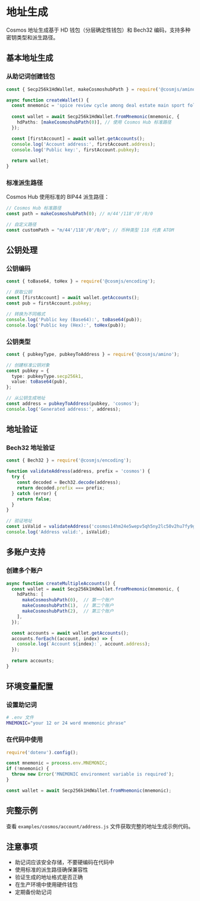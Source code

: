 # 地址生成

Cosmos 地址生成基于 HD 钱包（分层确定性钱包）和 Bech32 编码，支持多种密钥类型和派生路径。

## 基本地址生成

### 从助记词创建钱包

```typescript
const { Secp256k1HdWallet, makeCosmoshubPath } = require('@cosmjs/amino');

async function createWallet() {
  const mnemonic = 'spice review cycle among deal estate main sport fold source face avocado';
  
  const wallet = await Secp256k1HdWallet.fromMnemonic(mnemonic, {
    hdPaths: [makeCosmoshubPath(0)], // 使用 Cosmos Hub 标准路径
  });

  const [firstAccount] = await wallet.getAccounts();
  console.log('Account address:', firstAccount.address);
  console.log('Public key:', firstAccount.pubkey);
  
  return wallet;
}
```

### 标准派生路径

Cosmos Hub 使用标准的 BIP44 派生路径：

```typescript
// Cosmos Hub 标准路径
const path = makeCosmoshubPath(0); // m/44'/118'/0'/0/0

// 自定义路径
const customPath = "m/44'/118'/0'/0/0"; // 币种类型 118 代表 ATOM
```

## 公钥处理

### 公钥编码

```typescript
const { toBase64, toHex } = require('@cosmjs/encoding');

// 获取公钥
const [firstAccount] = await wallet.getAccounts();
const pub = firstAccount.pubkey;

// 转换为不同格式
console.log('Public key (Base64):', toBase64(pub));
console.log('Public key (Hex):', toHex(pub));
```

### 公钥类型

```typescript
const { pubkeyType, pubkeyToAddress } = require('@cosmjs/amino');

// 创建标准公钥对象
const pubkey = {
  type: pubkeyType.secp256k1,
  value: toBase64(pub),
};

// 从公钥生成地址
const address = pubkeyToAddress(pubkey, 'cosmos');
console.log('Generated address:', address);
```

## 地址验证

### Bech32 地址验证

```typescript
const { Bech32 } = require('@cosmjs/encoding');

function validateAddress(address, prefix = 'cosmos') {
  try {
    const decoded = Bech32.decode(address);
    return decoded.prefix === prefix;
  } catch (error) {
    return false;
  }
}

// 验证地址
const isValid = validateAddress('cosmos14hm24e5wepv5qh5ny2lc50v2hu7fy9gklcd07w');
console.log('Address valid:', isValid);
```

## 多账户支持

### 创建多个账户

```typescript
async function createMultipleAccounts() {
  const wallet = await Secp256k1HdWallet.fromMnemonic(mnemonic, {
    hdPaths: [
      makeCosmoshubPath(0),  // 第一个账户
      makeCosmoshubPath(1),  // 第二个账户
      makeCosmoshubPath(2),  // 第三个账户
    ],
  });

  const accounts = await wallet.getAccounts();
  accounts.forEach((account, index) => {
    console.log(`Account ${index}:`, account.address);
  });
  
  return accounts;
}
```

## 环境变量配置

### 设置助记词

```bash
# .env 文件
MNEMONIC="your 12 or 24 word mnemonic phrase"
```

### 在代码中使用

```typescript
require('dotenv').config();

const mnemonic = process.env.MNEMONIC;
if (!mnemonic) {
  throw new Error('MNEMONIC environment variable is required');
}

const wallet = await Secp256k1HdWallet.fromMnemonic(mnemonic);
```

## 完整示例

查看 `examples/cosmos/account/address.js` 文件获取完整的地址生成示例代码。

## 注意事项

- 助记词应该安全存储，不要硬编码在代码中
- 使用标准的派生路径确保兼容性
- 验证生成的地址格式是否正确
- 在生产环境中使用硬件钱包
- 定期备份助记词
